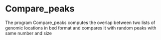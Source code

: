 # Compare_peaks
The program Compare_peaks computes the overlap between two lists of genomic locations in bed format and compares it with random peaks with same number and size
